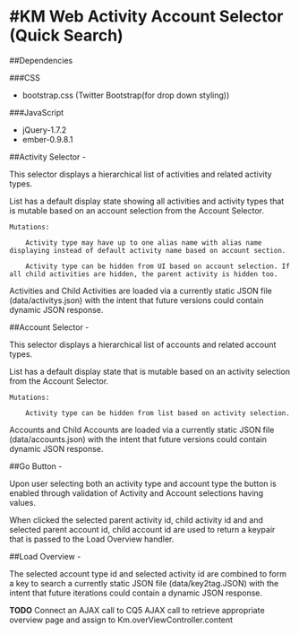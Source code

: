 #KM Web Activity Account Selector (Quick Search)
===========

##Dependencies

###CSS
+ bootstrap.css (Twitter Bootstrap(for drop down styling))

###JavaScript
+ jQuery-1.7.2
+ ember-0.9.8.1


##Activity Selector - 

This selector displays a hierarchical list of activities and related activity types.

List has a default display state showing all activities and activity types that is mutable based on an account selection from the Account Selector.
	
	Mutations:

		Activity type may have up to one alias name with alias name displaying instead of default activity name based on account section.

		Activity type can be hidden from UI based on account selection. If all child activities are hidden, the parent activity is hidden too.

Activities and Child Activities are loaded via a currently static JSON file (data/activitys.json) with the intent that future versions could contain dynamic JSON response.


##Account Selector -

This selector displays a hierarchical list of accounts and related account types.

List has a default display state that is mutable based on an activity selection from the Account Selector.
	
	Mutations:

		Activity type can be hidden from list based on activity selection.

Accounts and Child Accounts are loaded via a currently static JSON file (data/accounts.json) with the intent that future versions could contain dynamic JSON response.

##Go Button -

Upon user selecting both an activity type and account type the button is enabled through validation of Activity and Account selections having values. 

When clicked the selected parent activity id, child activity id and and selected parent account id, child account id are used to return a keypair that is passed to the Load Overview handler.


##Load Overview -

The selected account type id and selected activity id are combined to form a key to search a currently static JSON file (data/key2tag.JSON) with the intent that future iterations could contain a dynamic JSON response.

**TODO** 
	Connect an AJAX call to CQ5 AJAX call to retrieve appropriate overview page and assign to Km.overViewController.content
